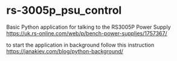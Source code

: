 # rs-3005p_psu_control
Basic Python application for talking to the RS3005P Power Supply
https://uk.rs-online.com/web/p/bench-power-supplies/1757367/

to start the application in background follow this instruction https://janakiev.com/blog/python-background/


